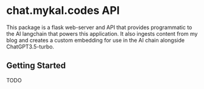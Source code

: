 # chat.mykal.codes API

This package is a flask web-server and API that provides programmatic to the AI langchain that powers this application. It also ingests content from my blog and creates a custom embedding for use in the AI chain alongside ChatGPT3.5-turbo.

## Getting Started 

TODO